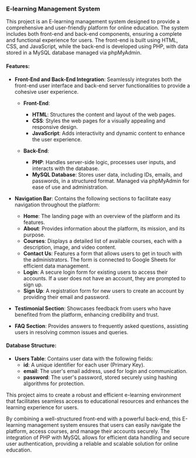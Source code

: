 ### E-learning Management System

This project is an E-learning management system designed to provide a comprehensive and user-friendly platform for online education. The system includes both front-end and back-end components, ensuring a complete and functional experience for users. The front-end is built using HTML, CSS, and JavaScript, while the back-end is developed using PHP, with data stored in a MySQL database managed via phpMyAdmin.

#### Features:

- **Front-End and Back-End Integration**: Seamlessly integrates both the front-end user interface and back-end server functionalities to provide a cohesive user experience.
  
  - **Front-End**:
    - **HTML**: Structures the content and layout of the web pages.
    - **CSS**: Styles the web pages for a visually appealing and responsive design.
    - **JavaScript**: Adds interactivity and dynamic content to enhance the user experience.

  - **Back-End**:
    - **PHP**: Handles server-side logic, processes user inputs, and interacts with the database.
    - **MySQL Database**: Stores user data, including IDs, emails, and passwords, in a structured format. Managed via phpMyAdmin for ease of use and administration.

- **Navigation Bar**: Contains the following sections to facilitate easy navigation throughout the platform:
  - **Home**: The landing page with an overview of the platform and its features.
  - **About**: Provides information about the platform, its mission, and its purpose.
  - **Courses**: Displays a detailed list of available courses, each with a description, image, and video content.
  - **Contact Us**: Features a form that allows users to get in touch with the administrators. The form is connected to Google Sheets for efficient data management.
  - **Login**: A secure login form for existing users to access their accounts. If a user does not have an account, they are prompted to sign up.
  - **Sign Up**: A registration form for new users to create an account by providing their email and password.

- **Testimonial Section**: Showcases feedback from users who have benefited from the platform, enhancing credibility and trust.
- **FAQ Section**: Provides answers to frequently asked questions, assisting users in resolving common issues and queries.

#### Database Structure:

- **Users Table**: Contains user data with the following fields:
  - **id**: A unique identifier for each user (Primary Key).
  - **email**: The user's email address, used for login and communication.
  - **password**: The user's password, stored securely using hashing algorithms for protection.

This project aims to create a robust and efficient e-learning environment that facilitates seamless access to educational resources and enhances the learning experience for users.

By combining a well-structured front-end with a powerful back-end, this E-learning management system ensures that users can easily navigate the platform, access courses, and manage their accounts securely. The integration of PHP with MySQL allows for efficient data handling and secure user authentication, providing a reliable and scalable solution for online education.
